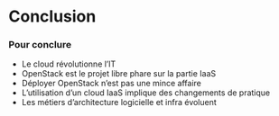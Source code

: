 # Conclusion 

### Pour conclure

-   Le cloud révolutionne l’IT
-   OpenStack est le projet libre phare sur la partie IaaS
-   Déployer OpenStack n’est pas une mince affaire
-   L’utilisation d’un cloud IaaS implique des changements de pratique
-   Les métiers d’architecture logicielle et infra évoluent

